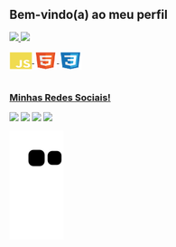 ## Bem-vindo(a) ao meu perfil 

 <div>
   <a href="https://github.com/vitorfontolan">
   <img height="170em" src="https://github-readme-stats.vercel.app/api?username=VitorFontolan&show_icons=true&theme=tokyonight&include_all_commits=true&count_private=true"/>
   <img height="165em" src="https://github-readme-stats.vercel.app/api/top-langs/?username=VitorFontolan&layout=compact&langs_count=6&theme=tokyonight"/>

</div>
<div style="display: inline_block"><br>
  <img align="center" alt="Js" height="30" width="40" src="https://raw.githubusercontent.com/devicons/devicon/master/icons/javascript/javascript-plain.svg">
  <img align="center" alt="HTML" height="30" width="40" src="https://raw.githubusercontent.com/devicons/devicon/master/icons/html5/html5-original.svg">
  <img align="center" alt="CSS" height="30" width="40" src="https://raw.githubusercontent.com/devicons/devicon/master/icons/css3/css3-original.svg">
</div>
 
 <br>
 
  ### Minhas Redes Sociais!
 
<div> 
  <a href="https://instagram.com/vitorfontolan" target="_blank"><img src="https://img.shields.io/badge/-Instagram-%23E4405F?style=for-the-badge&logo=instagram&logoColor=white" target="_blank"></a>
  <a href = "mailto:vitorfontolan@gmail.com"><img src="https://img.shields.io/badge/-Gmail-%23333?style=for-the-badge&logo=gmail&logoColor=white" target="_blank"></a>
  <a href="https://www.linkedin.com/in/vitorfontolan22" target="_blank"><img src="https://img.shields.io/badge/-LinkedIn-%230077B5?style=for-the-badge&logo=linkedin&logoColor=white" target="_blank"></a> 
  <a href="https://app.rocketseat.com.br/me/vitorfontolan" target="_blank"><img src="https://img.shields.io/badge/Rocketseat-%237159c1?style=for-the-badge&logo=data:"https://app.rocketseat.com.br/static/media/rocket-icon.6bc5f7dc.svg"&logo-color=purple"/></a>
 
  ![Snake animation](https://github.com/VitorFontolan/VitorFontolan/blob/output/github-contribution-grid-snake.svg)

</div>
